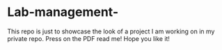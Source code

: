 # Lab-management-

This repo is just to showcase the look of a project I am working on in my private repo. Press on the PDF read me! Hope you like it!
